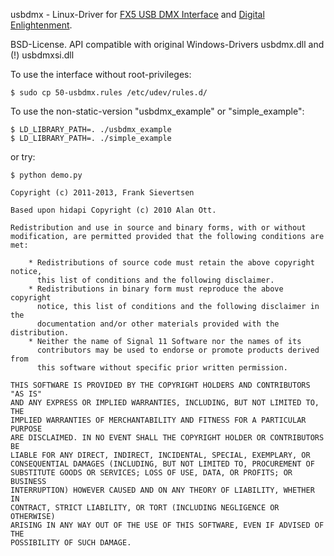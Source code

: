 usbdmx - Linux-Driver for [FX5 USB DMX Interface](http://www.fx5.de/)
and [Digital Enlightenment](http://www.digital-enlightenment.de).

BSD-License. API compatible with
original Windows-Drivers usbdmx.dll and (!) usbdmxsi.dll

To use the interface without root-privileges:
```
$ sudo cp 50-usbdmx.rules /etc/udev/rules.d/
```

To use the non-static-version "usbdmx_example" or "simple_example":
```
$ LD_LIBRARY_PATH=. ./usbdmx_example
$ LD_LIBRARY_PATH=. ./simple_example
```

or try:
```
$ python demo.py
```

```
Copyright (c) 2011-2013, Frank Sievertsen

Based upon hidapi Copyright (c) 2010 Alan Ott.

Redistribution and use in source and binary forms, with or without
modification, are permitted provided that the following conditions are met:

    * Redistributions of source code must retain the above copyright notice,
      this list of conditions and the following disclaimer.
    * Redistributions in binary form must reproduce the above copyright
      notice, this list of conditions and the following disclaimer in the
      documentation and/or other materials provided with the distribution.
    * Neither the name of Signal 11 Software nor the names of its
      contributors may be used to endorse or promote products derived from
      this software without specific prior written permission.

THIS SOFTWARE IS PROVIDED BY THE COPYRIGHT HOLDERS AND CONTRIBUTORS "AS IS"
AND ANY EXPRESS OR IMPLIED WARRANTIES, INCLUDING, BUT NOT LIMITED TO, THE
IMPLIED WARRANTIES OF MERCHANTABILITY AND FITNESS FOR A PARTICULAR PURPOSE
ARE DISCLAIMED. IN NO EVENT SHALL THE COPYRIGHT HOLDER OR CONTRIBUTORS BE
LIABLE FOR ANY DIRECT, INDIRECT, INCIDENTAL, SPECIAL, EXEMPLARY, OR
CONSEQUENTIAL DAMAGES (INCLUDING, BUT NOT LIMITED TO, PROCUREMENT OF
SUBSTITUTE GOODS OR SERVICES; LOSS OF USE, DATA, OR PROFITS; OR BUSINESS
INTERRUPTION) HOWEVER CAUSED AND ON ANY THEORY OF LIABILITY, WHETHER IN
CONTRACT, STRICT LIABILITY, OR TORT (INCLUDING NEGLIGENCE OR OTHERWISE)
ARISING IN ANY WAY OUT OF THE USE OF THIS SOFTWARE, EVEN IF ADVISED OF THE
POSSIBILITY OF SUCH DAMAGE.
```
